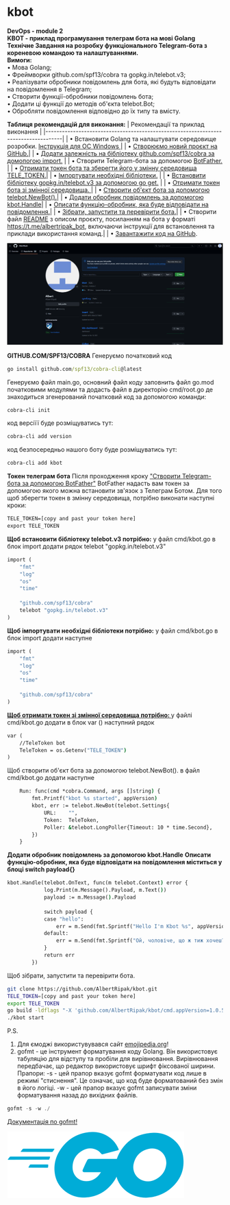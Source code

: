 # kbot
<b>DevOps - module 2</b><br>
<b>KBOT - приклад програмування телеграм бота на мові Golang</b><br>
<b>Технічне Завдання на розробку функціонального Telegram-бота з кореневою командою та налаштуваннями.</b><br>
<b>Вимоги:</b><br>
&bull; Мова Golang;<br>
&bull; Фреймворки github.com/spf13/cobra та gopkg.in/telebot.v3;<br>
&bull; Реалізувати обробники повідомлень для бота, які будуть відповідати на повідомлення в Telegram;<br>
&bull; Створити функції-обробники повідомлень бота;<br>
&bull; Додати ці функції до методів об'єкта telebot.Bot;<br>
&bull; Обробляти повідомлення відповідно до їх типу та вмісту.<br>

<b>Таблиця рекомендацій для виконання:</b>
| Рекомендації та приклад виконання                                                                      |
|------------------------------------------------------------------------------------|
| &bull; Встановити Golang та налаштувати середовище розробки.  <a href="https://go.dev/doc/install">Інструкція для OC Windows </a> |
| &bull; <a href="#newProjectGit">Створюємо новий проєкт на GitHub.</a>|
| &bull; <a href="#cobra">Додати залежність на бібліотеку github.com/spf13/cobra за домопогою import.</a>  |
| &bull; <a id="telegram_bot">Створити Telegram-бота за допомогою<a> <a href="https://telegram.me/BotFather">BotFather.</a>  |
| &bull; <a href="#tele_token">Отримати токен бота та зберегти його у змінну середовища TELE_TOKEN.</a>|
| &bull; <a href="#import_package">Імпортувати необхідні бібліотеки.</a> |
| &bull; <a href="#import_telebot">Встановити бібліотеку gopkg.in/telebot.v3 за допомогою go get.</a> |
| &bull; <a href="#get_token">Отримати токен бота зі змінної середовища. </a>|
| &bull; <a href="#new_object">Створити об'єкт бота за допомогою telebot.NewBot().</a>|
| &bull; <a href="#new_message">Додати обробник повідомлень за допомогою kbot.Handle</a>|
| &bull; <a href="#about_message">Описати функцію-обробник, яка буде відповідати на повідомлення.</a>|
| &bull; <a href="#build_bot">Зібрати, запустити та перевірити бота.</a>|
| &bull; Створити файл <a href="https://github.com/AlbertRipak/kbot">README</a> з описом проєкту, посиланням на бота у форматі https://t.me/albertripak_bot, включаючи інструкції для встановлення та приклади використання команд.</a>|
| &bull; <a href="https://github.com/AlbertRipak/kbot">Завантажити код на GitHub</a>.


 <a id="newProjectGit">![Image](./data/newProjectGit.gif)</a>

<b><a id="cobra">GITHUB.COM/SPF13/COBRA</a></b>
Генеруємо початковий код
```cmd
go install github.com/spf13/cobra-cli@latest
```
Генеруємо файл main.go, основний файл коду
заповнить файл go.mod початковими модулями 
та додасть файл в директорію cmd/root.go де знаходиться згенерований початковий код
за допомогою команди:
```cmd
cobra-cli init
```
код версіїї буде розміщуватись тут:
```cmd
cobra-cli add version
```
код безпосередньо нашого боту буде розміщуватись тут:
```cmd
cobra-cli add kbot
```

<b><a id="tele_token">Токен телеграм бота</a></b>
Після проходження кроку <a href="#telegram_bot">"Створити Telegram-бота за допомогою BotFather"</a>
BotFather надасть вам токен за допомогою якого можна встановити зв'язок з Телеграм Ботом.
Для того щоб зберегти токен в змінну середовища, потрібно виконати наступні кроки:
```cmd
TELE_TOKEN=[copy and past your token here]
export TELE_TOKEN
```

<b><a id="tele_token">Щоб встановити бібліотеку telebot.v3 потрібно:</a></b>
у файл cmd/kbot.go в блок import додати рядок telebot "gopkg.in/telebot.v3"
```cmd
import (
	"fmt"
	"log"
	"os"
	"time"

	"github.com/spf13/cobra"
    telebot "gopkg.in/telebot.v3"
)
```
<b><a id="import_telebot">Щоб імпортувати необхідні бібліотеки потрібно:</a></b>
у файл cmd/kbot.go в блок import додати наступне
```cmd
import (
	"fmt"
	"log"
	"os"
	"time"

	"github.com/spf13/cobra"
)
```
<b><a href="#get_token">Щоб отримати токен зі змінної середовища потрібно: </a></b>
у файлі cmd/kbot.go додати в блок var () наступний рядок
```cmd
var (
	//TeleToken bot
	TeleToken = os.Getenv("TELE_TOKEN")
)
```
<a id="new_object">Щоб створити об'єкт бота за допомогою telebot.NewBot().</a>
в файл cmd/kbot.go додати наступне
```cmd
	Run: func(cmd *cobra.Command, args []string) {
		fmt.Printf("kbot %s started", appVersion)
		kbot, err := telebot.NewBot(telebot.Settings{
			URL:    "",
			Token:  TeleToken,
			Poller: &telebot.LongPoller{Timeout: 10 * time.Second},
		})
    }
```
<b><a id="new_message">Додати обробник повідомлень за допомогою kbot.Handle</a></b>
<b><a id="about_message">Описати функцію-обробник, яка буде відповідати на повідомлення міститься у блоці switch payload{}</a></b>
```cmd
kbot.Handle(telebot.OnText, func(m telebot.Context) error {
			log.Print(m.Message().Payload, m.Text())
			payload := m.Message().Payload

			switch payload {
			case "hello":
				err = m.Send(fmt.Sprintf("Hello I'm Kbot %s", appVersion))
			default:
				err = m.Send(fmt.Sprintf("Ой, чоловіче, що ж тиж хочеш?" + "\nТицьни сюди і дізнаєшся що я вмію /help" + "\nабо сюди і дізнайся що я вмію тяльки це /helpNext"))
			}
			return err
		})
```
<a id="build_bot">Щоб зібрати, запустити та перевірити бота.</a>
```bash
git clone https://github.com/AlbertRipak/kbot.git
TELE_TOKEN=[copy and past your token here]
export TELE_TOKEN
go build -ldflags "-X 'github.com/AlbertRipak/kbot/cmd.appVersion=1.0.5'"
./kbot start
```

P.S.
1. Для ємоджі використувувався сайт <a href="https://emojipedia.org/">emojipedia.org</a>!
2. gofmt - це інструмент форматування коду Golang. Він використовує табуляцію для відступу та пробіли для вирівнювання. Вирівнювання передбачає, що редактор використовує шрифт фіксованої ширини.
Прапори:
-s - цей прапор вказує gofmt форматувати код лише в режимі "стиснення". Це означає, що код буде форматований без змін в його логіці.
-w - цей прапор вказує gofmt записувати зміни форматування назад до вихідних файлів.

```go
gofmt -s -w ./
```

<a href="https://pkg.go.dev/cmd/gofmt">Документація по gofmt!</a>

<a href="https://go.dev/">![Image](./data/go-blue.svg)</a>